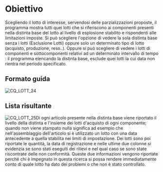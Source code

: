 # Obiettivo
Scegliendo il lotto di interesse, servendosi delle parzializzazioni proposte, il programma mostra tutti quei lotti che si riferiscono ai componenti presenti nella distinta base del lotto al livello di esplosione stabilito e rispondenti alle limitazioni imposte.
Si può scegliere l'opzione di vedere la sola distinta base senza i lotti (Esclusione Lotti) oppure solo un determinato tipo di lotto (acquisto, produzione, reso..). Oppure si può scegliere di vedere i lotti di componenti e sottocomponenti relativi ad un determinato intervallo di tempo :  il programma elencando la distinta base, esclude quei lotti la cui data non rientra nel periodo specificato.
## Formato guida
![CQ_LOTT_24](http://localhost:3000/immagini/MBDOC_OGG-P_CQAR40/CQ_LOTT_24.png)
## Lista risultante
![CQ_LOTT_25](http://localhost:3000/immagini/MBDOC_OGG-P_CQAR40/CQ_LOTT_25.png)Di ogni articolo presente nella distinta base viene riportato il livello della distinta e l'insieme dei lotti d'acquisto di ogni componente; quando non viene stampato nulla significa ad esempio che nell'assemblaggio dell'articolo si è utilizzato un lotto con una data antecedente a quella stabilita nei limiti di impostazione.
Dei lotti sono poi riportate le quantità, la data di registrazione e nelle ultime due colonne si evidenzia se sono stati eseguiti dei rilievi e nel qual caso se sono state riscontrate delle non conformità.
Queste due informazioni vengono riportate perché chi è impegnato in questa ricerca si possa rendere immediatamente conto di quale lotto ha dato dei problemi o che non è stato controllato.

